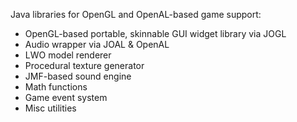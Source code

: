 Java libraries for OpenGL and OpenAL-based game support:

  * OpenGL-based portable, skinnable GUI widget library via JOGL
  * Audio wrapper via JOAL & OpenAL
  * LWO model renderer
  * Procedural texture generator
  * JMF-based sound engine
  * Math functions
  * Game event system
  * Misc utilities